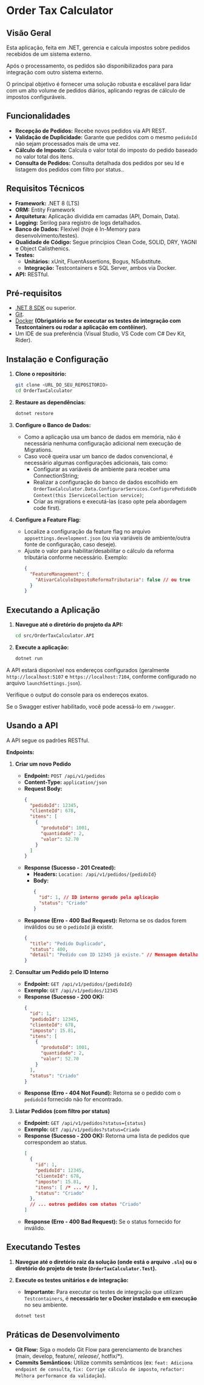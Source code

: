 # Order Tax Calculator

## Visão Geral

Esta aplicação, feita em .NET, gerencia e calcula impostos sobre pedidos recebidos de um sistema externo.

Após o processamento, os pedidos são disponibilizados para para integração com outro sistema externo.

O principal objetivo é fornecer uma solução robusta e escalável para lidar com um alto volume de pedidos diários, aplicando regras de cálculo de impostos configuráveis.

## Funcionalidades

* **Recepção de Pedidos:** Recebe novos pedidos via API REST.
* **Validação de Duplicidade:** Garante que pedidos com o mesmo `pedidoId` não sejam processados mais de uma vez.
* **Cálculo de Imposto:** Calcula o valor total do imposto do pedido baseado no valor total dos itens.
* **Consulta de Pedidos:** Consulta detalhada dos pedidos por seu Id e listagem dos pedidos com filtro por status..

## Requisitos Técnicos

* **Framework:** .NET 8 (LTS)
* **ORM:** Entity Framework
* **Arquitetura:** Aplicação dividida em camadas (API, Domain, Data).
* **Logging:** Serilog para registro de logs detalhados.
* **Banco de Dados:** Flexível (hoje é In-Memory para desenvolvimento/testes).
* **Qualidade de Código:** Segue princípios Clean Code, SOLID, DRY, YAGNI e Object Calisthenics.
* **Testes:**
    * **Unitários:** xUnit, FluentAssertions, Bogus, NSubstitute.
    * **Integração:** Testcontainers e SQL Server, ambos via Docker.
* **API:** RESTful.

## Pré-requisitos

* [.NET 8 SDK](https://dotnet.microsoft.com/en-us/download/dotnet/8.0) ou superior.
* [Git](https://git-scm.com/).
* [Docker](https://www.docker.com/) **(Obrigatório se for executar os testes de integração com Testcontainers ou rodar a aplicação em contêiner).**
* Um IDE de sua preferência (Visual Studio, VS Code com C# Dev Kit, Rider).

## Instalação e Configuração

1.  **Clone o repositório:**
    ```bash
    git clone <URL_DO_SEU_REPOSITORIO>
    cd OrderTaxCalculator
    ```

2.  **Restaure as dependências:**
    ```bash
    dotnet restore
    ```

3.  **Configure o Banco de Dados:**
    * Como a aplicação usa um banco de dados em memória, não é necessária nenhuma configuração adicional nem execução de Migrations.
    * Caso você queira usar um banco de dados convencional, é necessário algumas configurações adicionais, tais como:
      * Configurar as variáveis de ambiente para receber uma ConnectionString;
      * Realizar a configuração do banco de dados escolhido em `OrderTaxCalculator.Data.ConfigurarServicos.ConfigurePedidoDbContext(this IServiceCollection service)`;
      * Criar as migrations e executá-las (caso opte pela abordagem code first).

4.  **Configure a Feature Flag:**
    * Localize a configuração da feature flag no arquivo `appsettings.development.json` (ou via variáveis de ambiente/outra fonte de configuração, caso deseje).
    * Ajuste o valor para habilitar/desabilitar o cálculo da reforma tributária conforme necessário. Exemplo:
        ```json
        {
          "FeatureManagement": {
            "AtivarCalculoImpostoReformaTributaria": false // ou true
          }
        }
        ```

## Executando a Aplicação

1.  **Navegue até o diretório do projeto da API:**
    ```bash
    cd src/OrderTaxCalculator.API
    ```

2.  **Execute a aplicação:**
    ```bash
    dotnet run
    ```

A API estará disponível nos endereços configurados (geralmente `http://localhost:5107` e `https://localhost:7104`, conforme configurado no arquivo `launchSettings.json`).

Verifique o output do console para os endereços exatos.

Se o Swagger estiver habilitado, você pode acessá-lo em `/swagger`.

## Usando a API

A API segue os padrões RESTful.

**Endpoints:**

1.  **Criar um novo Pedido**
    * **Endpoint:** `POST /api/v1/pedidos`
    * **Content-Type:** `application/json`
    * **Request Body:**
        ```json
        {
          "pedidoId": 12345,
          "clienteId": 678,
          "itens": [
            {
              "produtoId": 1001,
              "quantidade": 2,
              "valor": 52.70
            }
          ]
        }
        ```
    * **Response (Sucesso - 201 Created):**
        * **Headers:** `Location: /api/v1/pedidos/{pedidoId}`
        * **Body:**
            ```json
            {
              "id": 1, // ID interno gerado pela aplicação
              "status": "Criado"
            }
            ```
    * **Response (Erro - 400 Bad Request):** Retorna se os dados forem inválidos ou se o `pedidoId` já existir.
        ```json
        {
          "title": "Pedido Duplicado",
          "status": 400,
          "detail": "Pedido com ID 12345 já existe." // Mensagem detalhada
        }
        ```

2.  **Consultar um Pedido pelo ID Interno**
    * **Endpoint:** `GET /api/v1/pedidos/{pedidoId}`
    * **Exemplo:** `GET /api/v1/pedidos/12345`
    * **Response (Sucesso - 200 OK):**
        ```json
        {
          "id": 1,
          "pedidoId": 12345,
          "clienteId": 678,
          "imposto": 15.81,
          "itens": [
            {
              "produtoId": 1001,
              "quantidade": 2,
              "valor": 52.70
            }
          ],
          "status": "Criado"
        }
        ```
    * **Response (Erro - 404 Not Found):** Retorna se o pedido com o `pedidoId` fornecido não for encontrado.

3.  **Listar Pedidos (com filtro por status)**
    * **Endpoint:** `GET /api/v1/pedidos?status={status}`
    * **Exemplo:** `GET /api/v1/pedidos?status=Criado`
    * **Response (Sucesso - 200 OK):** Retorna uma lista de pedidos que correspondem ao status.
        ```json
        [
          {
            "id": 1,
            "pedidoId": 12345,
            "clienteId": 678,
            "imposto": 15.81,
            "itens": [ /* ... */ ],
            "status": "Criado"
          },
          // ... outros pedidos com status "Criado"
        ]
        ```
    * **Response (Erro - 400 Bad Request):** Se o status fornecido for inválido.

## Executando Testes

1.  **Navegue até o diretório raiz da solução (onde está o arquivo `.sln`) ou o diretório do projeto de teste (`OrderTaxCalculator.Test`).**

2.  **Execute os testes unitários e de integração:**
    * **Importante:** Para executar os testes de integração que utilizam `Testcontainers`, é **necessário ter o Docker instalado e em execução** no seu ambiente.
    ```bash
    dotnet test
    ```

## Práticas de Desenvolvimento

* **Git Flow:** Siga o modelo Git Flow para gerenciamento de branches (main, develop, feature/*, release/*, hotfix/*).
* **Commits Semânticos:** Utilize commits semânticos (ex: `feat: Adiciona endpoint de consulta`, `fix: Corrige cálculo de imposto`, `refactor: Melhora performance da validação`).

